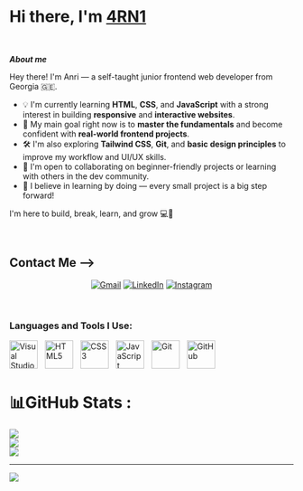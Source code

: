 


# Hi there, I'm </b><a href="https://github.com/4RN1">4RN1</a> 
<br>


***About me***



Hey there! I'm Anri — a self-taught junior frontend web developer from Georgia 🇬🇪.

- 💡 I'm currently learning **HTML**, **CSS**, and **JavaScript** with a strong interest in building **responsive** and **interactive websites**.
- 🎯 My main goal right now is to **master the fundamentals** and become confident with **real-world frontend projects**.
- 🛠 I'm also exploring **Tailwind CSS**, **Git**, and **basic design principles** to improve my workflow and UI/UX skills.
- 🤝 I'm open to collaborating on beginner-friendly projects or learning with others in the dev community.
- 🚀 I believe in learning by doing — every small project is a big step forward!

I'm here to build, break, learn, and grow 💻🌱



<br> 





## Contact Me -->

<div align="center">


[![Gmail](https://img.shields.io/badge/Gmail-D14836?style=for-the-badge&logo=gmail&logoColor=white)](mailto:anriskr14@gmail.com.com)
[![LinkedIn](https://img.shields.io/badge/LinkedIn-0A66C2?style=for-the-badge&logo=linkedin&logoColor=white)](https://www.linkedin.com/in/anri-begeladze-232364358)
[![Instagram](https://img.shields.io/badge/Instagram-E4405F?style=for-the-badge&logo=instagram&logoColor=white)](https://www.instagram.com/___arn1___)

 
</div>

<br>



 





### Languages and Tools I Use:

<img align="left" alt="Visual Studio Code" width="26px" src="https://cdn.jsdelivr.net/gh/devicons/devicon/icons/vscode/vscode-original.svg" style="padding-right:10px; width:50px;" />
<img align="left" alt="HTML5" width="26px" src="https://cdn.jsdelivr.net/gh/devicons/devicon/icons/html5/html5-original.svg" style="padding-right:10px; width:50px;" />
<img align="left" alt="CSS3" width="26px" src="https://cdn.jsdelivr.net/gh/devicons/devicon/icons/css3/css3-original.svg" style="padding-right:10px; width:50px;" />
<img align="left" alt="JavaScript" width="26px" src="https://cdn.jsdelivr.net/gh/devicons/devicon/icons/javascript/javascript-original.svg" style="padding-right:10px; width:50px;" />
<!--[<img align="left" alt="React" width="26px" src="https://cdn.jsdelivr.net/gh/devicons/devicon/icons/react/react-original.svg" style="padding-right:10px;" />] -->
<!--[<img align="left" alt="Node.js" width="26px" src="https://cdn.jsdelivr.net/gh/devicons/devicon/icons/nodejs/nodejs-original.svg" style="padding-right:10px;" />]  -->
<!--[<img align="left" alt="MySQL" width="26px" src="https://cdn.jsdelivr.net/gh/devicons/devicon/icons/mysql/mysql-original.svg" style="padding-right:10px;" />] -->
<img align="left" alt="Git" width="26px" src="https://cdn.jsdelivr.net/gh/devicons/devicon/icons/git/git-original.svg" style="padding-right:10px; width:50px;" />
<img align="left" alt="GitHub" width="26px" src="https://user-images.githubusercontent.com/3369400/139447912-e0f43f33-6d9f-45f8-be46-2df5bbc91289.png" style="padding-right:10px; width:50px;" />

<br>
<br>
<br>


<!-- Github Stats -->
# 📊GitHub Stats :
![](https://github-readme-stats.vercel.app/api?username=4RN1&theme=radical&hide_border=false&include_all_commits=false&count_private=false)<br/>
![](https://github-readme-streak-stats.herokuapp.com/?user=4RN1&theme=radical&hide_border=false)<br/>
![](https://github-readme-stats.vercel.app/api/top-langs/?username=4RN1&theme=radical&hide_border=false&include_all_commits=false&count_private=false&layout=compact)

---
[![](https://visitcount.itsvg.in/api?id=4RN1&icon=0&color=0)](https://visitcount.itsvg.in)



